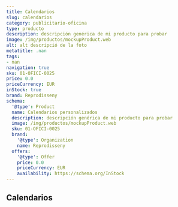 ```yaml
---
title: Calendarios
slug: calendarios
category: publicitario-oficina
type: producto
description: descripción genérica de mi producto para probar
image: /img/productos/mockupProduct.web
alt: alt descripció de la foto
metatitle: .nan
tags:
- nan
navigation: true
sku: 01-OFICI-0025
price: 0.0
priceCurrency: EUR
inStock: true
brand: Reprodisseny
schema:
  '@type': Product
  name: Calendarios personalizados
  description: descripción genérica de mi producto para probar
  image: /img/productos/mockupProduct.web
  sku: 01-OFICI-0025
  brand:
    '@type': Organization
    name: Reprodisseny
  offers:
    '@type': Offer
    price: 0.0
    priceCurrency: EUR
    availability: https://schema.org/InStock
---
```


## Calendarios

